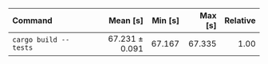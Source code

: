 | Command | Mean [s] | Min [s] | Max [s] | Relative |
|:---|---:|---:|---:|---:|
| `cargo build --tests` | 67.231 ± 0.091 | 67.167 | 67.335 | 1.00 |
